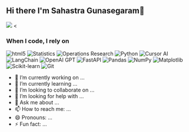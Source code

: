 ## Hi there I'm Sahastra Gunasegaram👋
![](https://komarev.com/ghpvc/?username=your_username&color=give_your_color)
<
<h3>When I code, I rely on</h3>
<p>
<img alt="html5" src="https://img.shields.io/badge/-HTML5-E34F26?style=flat-square&logo=html5&logoColor=white" />
<img alt="Statistics" src="https://img.shields.io/badge/-Statistics-4B0082?style=flat-square&logo=google-analytics&logoColor=white" />
<img alt="Operations Research" src="https://img.shields.io/badge/-Operations%20Research-800000?style=flat-square&logo=matrix&logoColor=white" />
<img alt="Python" src="https://img.shields.io/badge/-Python-3776AB?style=flat-square&logo=python&logoColor=white" />
<img alt="Cursor AI" src="https://img.shields.io/badge/-Cursor%20AI-000000?style=flat-square&logo=cursor&logoColor=white" />
<img alt="LangChain" src="https://img.shields.io/badge/-LangChain-2E8B57?style=flat-square&logo=chainlink&logoColor=white" />
<img alt="OpenAI GPT" src="https://img.shields.io/badge/-OpenAI%20GPT-412991?style=flat-square&logo=openai&logoColor=white" />
<img alt="FastAPI" src="https://img.shields.io/badge/-FastAPI-009688?style=flat-square&logo=fastapi&logoColor=white" />
<img alt="Pandas" src="https://img.shields.io/badge/-Pandas-150458?style=flat-square&logo=pandas&logoColor=white" />
<img alt="NumPy" src="https://img.shields.io/badge/-NumPy-013243?style=flat-square&logo=numpy&logoColor=white" />
<img alt="Matplotlib" src="https://img.shields.io/badge/-Matplotlib-11557c?style=flat-square&logo=plotly&logoColor=white" />
<img alt="Scikit-learn" src="https://img.shields.io/badge/-Scikit--learn-F7931E?style=flat-square&logo=scikit-learn&logoColor=white" />
<img alt="Git" src="https://img.shields.io/badge/-Git-F05032?style=flat-square&logo=git&logoColor=white" />


  
- 🔭 I’m currently working on ...
- 🌱 I’m currently learning ...
- 👯 I’m looking to collaborate on ...
- 🤔 I’m looking for help with ...
- 💬 Ask me about ...
- 📫 How to reach me: ...
- 😄 Pronouns: ...
- ⚡ Fun fact: ...
  >
